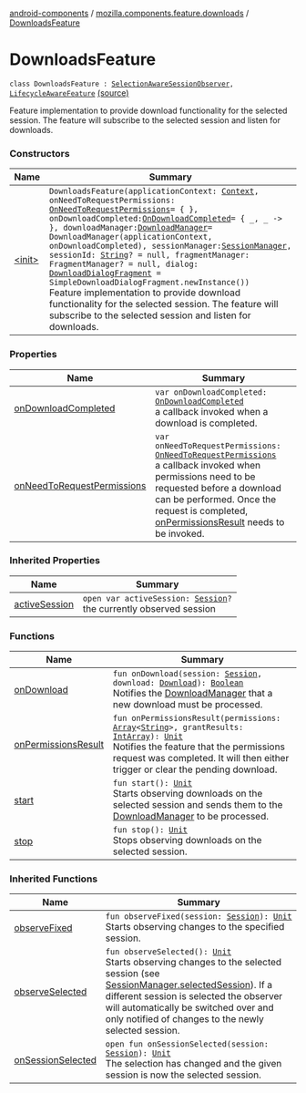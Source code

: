 [android-components](../../index.md) / [mozilla.components.feature.downloads](../index.md) / [DownloadsFeature](./index.md)

# DownloadsFeature

`class DownloadsFeature : `[`SelectionAwareSessionObserver`](../../mozilla.components.browser.session/-selection-aware-session-observer/index.md)`, `[`LifecycleAwareFeature`](../../mozilla.components.support.base.feature/-lifecycle-aware-feature/index.md) [(source)](https://github.com/mozilla-mobile/android-components/blob/master/components/feature/downloads/src/main/java/mozilla/components/feature/downloads/DownloadsFeature.kt#L41)

Feature implementation to provide download functionality for the selected
session. The feature will subscribe to the selected session and listen
for downloads.

### Constructors

| Name | Summary |
|---|---|
| [&lt;init&gt;](-init-.md) | `DownloadsFeature(applicationContext: `[`Context`](https://developer.android.com/reference/android/content/Context.html)`, onNeedToRequestPermissions: `[`OnNeedToRequestPermissions`](../-on-need-to-request-permissions.md)` = { }, onDownloadCompleted: `[`OnDownloadCompleted`](../-on-download-completed.md)` = { _, _ -> }, downloadManager: `[`DownloadManager`](../-download-manager/index.md)` = DownloadManager(applicationContext, onDownloadCompleted), sessionManager: `[`SessionManager`](../../mozilla.components.browser.session/-session-manager/index.md)`, sessionId: `[`String`](https://kotlinlang.org/api/latest/jvm/stdlib/kotlin/-string/index.html)`? = null, fragmentManager: FragmentManager? = null, dialog: `[`DownloadDialogFragment`](../-download-dialog-fragment/index.md)` = SimpleDownloadDialogFragment.newInstance())`<br>Feature implementation to provide download functionality for the selected session. The feature will subscribe to the selected session and listen for downloads. |

### Properties

| Name | Summary |
|---|---|
| [onDownloadCompleted](on-download-completed.md) | `var onDownloadCompleted: `[`OnDownloadCompleted`](../-on-download-completed.md)<br>a callback invoked when a download is completed. |
| [onNeedToRequestPermissions](on-need-to-request-permissions.md) | `var onNeedToRequestPermissions: `[`OnNeedToRequestPermissions`](../-on-need-to-request-permissions.md)<br>a callback invoked when permissions need to be requested before a download can be performed. Once the request is completed, [onPermissionsResult](on-permissions-result.md) needs to be invoked. |

### Inherited Properties

| Name | Summary |
|---|---|
| [activeSession](../../mozilla.components.browser.session/-selection-aware-session-observer/active-session.md) | `open var activeSession: `[`Session`](../../mozilla.components.browser.session/-session/index.md)`?`<br>the currently observed session |

### Functions

| Name | Summary |
|---|---|
| [onDownload](on-download.md) | `fun onDownload(session: `[`Session`](../../mozilla.components.browser.session/-session/index.md)`, download: `[`Download`](../../mozilla.components.browser.session/-download/index.md)`): `[`Boolean`](https://kotlinlang.org/api/latest/jvm/stdlib/kotlin/-boolean/index.html)<br>Notifies the [DownloadManager](../-download-manager/index.md) that a new download must be processed. |
| [onPermissionsResult](on-permissions-result.md) | `fun onPermissionsResult(permissions: `[`Array`](https://kotlinlang.org/api/latest/jvm/stdlib/kotlin/-array/index.html)`<`[`String`](https://kotlinlang.org/api/latest/jvm/stdlib/kotlin/-string/index.html)`>, grantResults: `[`IntArray`](https://kotlinlang.org/api/latest/jvm/stdlib/kotlin/-int-array/index.html)`): `[`Unit`](https://kotlinlang.org/api/latest/jvm/stdlib/kotlin/-unit/index.html)<br>Notifies the feature that the permissions request was completed. It will then either trigger or clear the pending download. |
| [start](start.md) | `fun start(): `[`Unit`](https://kotlinlang.org/api/latest/jvm/stdlib/kotlin/-unit/index.html)<br>Starts observing downloads on the selected session and sends them to the [DownloadManager](../-download-manager/index.md) to be processed. |
| [stop](stop.md) | `fun stop(): `[`Unit`](https://kotlinlang.org/api/latest/jvm/stdlib/kotlin/-unit/index.html)<br>Stops observing downloads on the selected session. |

### Inherited Functions

| Name | Summary |
|---|---|
| [observeFixed](../../mozilla.components.browser.session/-selection-aware-session-observer/observe-fixed.md) | `fun observeFixed(session: `[`Session`](../../mozilla.components.browser.session/-session/index.md)`): `[`Unit`](https://kotlinlang.org/api/latest/jvm/stdlib/kotlin/-unit/index.html)<br>Starts observing changes to the specified session. |
| [observeSelected](../../mozilla.components.browser.session/-selection-aware-session-observer/observe-selected.md) | `fun observeSelected(): `[`Unit`](https://kotlinlang.org/api/latest/jvm/stdlib/kotlin/-unit/index.html)<br>Starts observing changes to the selected session (see [SessionManager.selectedSession](../../mozilla.components.browser.session/-session-manager/selected-session.md)). If a different session is selected the observer will automatically be switched over and only notified of changes to the newly selected session. |
| [onSessionSelected](../../mozilla.components.browser.session/-selection-aware-session-observer/on-session-selected.md) | `open fun onSessionSelected(session: `[`Session`](../../mozilla.components.browser.session/-session/index.md)`): `[`Unit`](https://kotlinlang.org/api/latest/jvm/stdlib/kotlin/-unit/index.html)<br>The selection has changed and the given session is now the selected session. |
